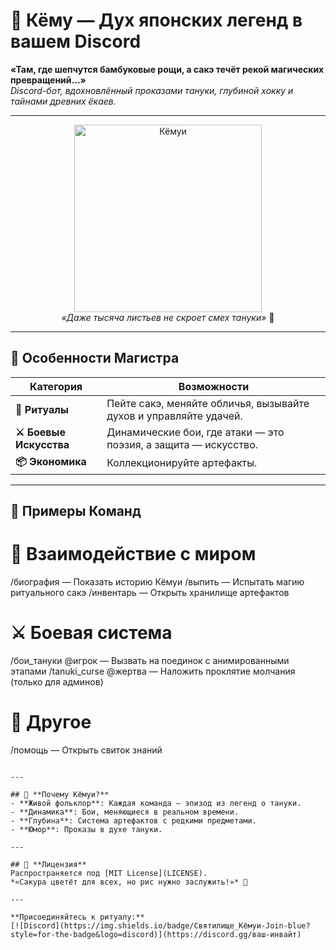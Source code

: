 # 🍃 **Кёму** — Дух японских легенд в вашем Discord

**«Там, где шепчутся бамбуковые рощи, а сакэ течёт рекой магических превращений...»**  
*Discord-бот, вдохновлённый проказами тануки, глубиной хокку и тайнами древних ёкаев.*

---

<div align="center">
  <img src="https://i.pinimg.com/736x/b2/b0/4b/b2b04b4ce6c3ee97035bd29c64306131.jpg" width="300" alt="Кёмуи">
  <br>
  <em>«Даже тысяча листьев не скроет смех тануки»</em> 🍂
</div>

---

## 🌸 **Особенности Магистра**
| **Категория**          | **Возможности**                                                                 |
|-------------------------|---------------------------------------------------------------------------------|
| **🎎 Ритуалы**          | Пейте сакэ, меняйте обличья, вызывайте духов и управляйте удачей.              |
| **⚔️ Боевые Искусства** | Динамические бои, где атаки — это поэзия, а защита — искусство.    |
| **📦 Экономика**        | Коллекционируйте артефакты.       |

---

## 🎌 **Примеры Команд**
# 🎴 Взаимодействие с миром
/биография           — Показать историю Кёмуи
/выпить              — Испытать магию ритуального сакэ
/инвентарь           — Открыть хранилище артефактов

# ⚔️ Боевая система
/бои_тануки @игрок  — Вызвать на поединок с анимированными этапами
/tanuki_curse @жертва — Наложить проклятие молчания (только для админов)

# 🌌 Другое
/помощь              — Открыть свиток знаний
```

---

## 🎎 **Почему Кёмуи?**
- **Живой фольклор**: Каждая команда — эпизод из легенд о тануки.
- **Динамика**: Бои, меняющиеся в реальном времени.
- **Глубина**: Система артефактов с редкими предметами.
- **Юмор**: Проказы в духе тануки.

---

## 📜 **Лицензия**
Распространяется под [MIT License](LICENSE).  
*«Сакура цветёт для всех, но рис нужно заслужить!»* 🍚

---

**Присоединяйтесь к ритуалу:**  
[![Discord](https://img.shields.io/badge/Святилище_Кёмуи-Join-blue?style=for-the-badge&logo=discord)](https://discord.gg/ваш-инвайт)
```
